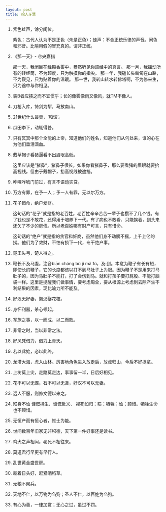```yaml
---
layout: post
title: 拾人牙慧
---
```


1. 紫色蛙声，馀分闰位。

   紫色：古代人认为不是正色（朱是正色）；蛙声：不合正统乐律的声音。闲色和邪音。比喻用假的冒充真的。谓非正统。 
2. 《那一天》- 仓央嘉措

   那一天，我闭目在经殿香雾中，蓦然听见你颂经中的真言。
   那一月，我摇动所有的转经筒，不为超度，只为触摸你的指尖。
   那一年，我磕长头匍匐在山路，不为觐见，只为贴着你的温暖。
   那一世，我转山转水转佛塔啊，不为修来生，只为途中与你相见。
3. 装B者应揍之而不宜惯乎；长的像雾像雨又像风，就TM不像人。
4. 刀枪入库，铸剑为犁，马放南山。
5. 21世纪什么最贵，‘和谐’。
6. 瓜田李下，动辄得咎。
7. 只有冥冥中那个全能的上帝，知道他们的姓名，知道他们从何处来，谁的心在为他们垂泪滴血。
8. 戴草帽子看猪逼看不出眉眼高低。

   这里应该是”猪鼻“，猪鼻子很长，如果你看猪鼻子，那么要看猪的眉眼就要抬高视线。但由于戴帽子，抬高视线被遮挡。
9. 咋哩咋唬门前过，有言不语动实贷。
10. 万方有罪，在予一人；予一人有罪，无以尔万方。
11. 花子惜命，绝户爱财。

    这句话的“花子”就是指的老百姓，老百姓辛辛苦苦一辈子也攒不了几个钱。有了钱也是不敢花，还得用于培养下一代。有了病也不敢看，只能挨着，到头来还欠了不少的房债。所以老百姓哪有财产可言，只有惜命。

    这句话的“绝户”就是指的贪官和奸商，虽然他们身不动膀不摇，上千上亿的捞。他们为了敛财，不怕有损下一代，专干绝户事。
12. 楚王失弓，楚人得之。
13. 鞭长不及马腹，注音biān cháng bù jí mǎ fù，及:到。本意为鞭子有长有短，即使长的鞭子，它的长度都该以打不到马肚子上为限。因为鞭子不是用来打马肚子的，因为马肚子不能打，打了会伤到马。就和打孩子要打屁股、不能打脑袋一样。这里是提醒我们做事情，要考虑周全，要从根源上考虑到去除产生不利结果的因素。现比喻力所不能及。
14. 好汉无好妻，懒汉娶花枝。
15. 身怀利器，杀心顿起。
16. 军旅之事，以一而成，以二而败。
17. 非常之时，当以非常之法。
18. 好风凭借力，借力上青天。
19. 若以此始，必以此终。
20. 龙潜大海，虎入山林。厉害地角色进入放走后，放虎归山，今后不好捉拿。
21. 上树莫上尖，走路莫走边，事事留一半，日后好相见。
22. 花不可以无蝶，石不可以无苔，好汉不可以无妻。
23. 远人不服，则修文德以来之。
24. 殒身不恤 慷慨捐生、慷慨赴义、 视死如归：殒：牺牲；恤：顾惜。牺牲生命也不顾惜。
25. 无恒产而有恒心者，惟士为能。
26. 世间数百年旧家无非积德，天下第一件好事还是读书。
27. 鸡犬之声相闻，老死不相往来。
28. 莫道君行早更有早行人。
29. 乱世黄金盛世房。
30. 趁着日头好，赶紧晒稻草。
31. 无粮不聚兵。
32. 天地不仁，以万物为刍狗；圣人不仁，以百姓为刍狗。
33. 有心为善，一律加赏；无心之过，虽过不罚。